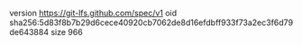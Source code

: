 version https://git-lfs.github.com/spec/v1
oid sha256:5d83f8b7b29d6cece40920cb7062de8d16efdbff933f73a2ec3f6d79de643884
size 966
